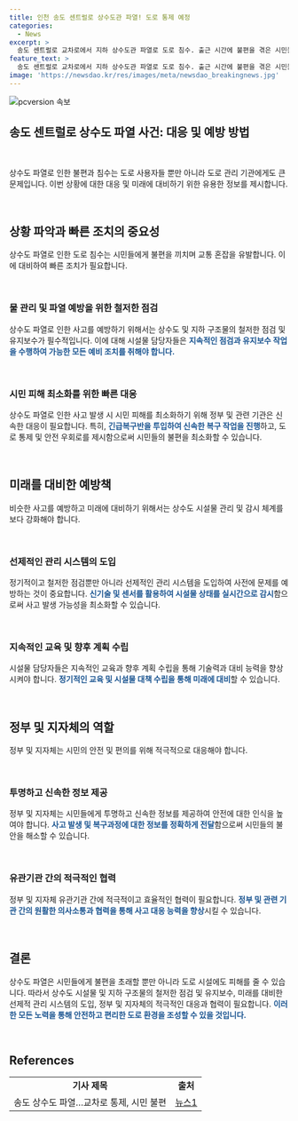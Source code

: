 ```yaml
---
title: 인천 송도 센트럴로 상수도관 파열! 도로 통제 예정
categories:
  - News
excerpt: >
  송도 센트럴로 교차로에서 지하 상수도관 파열로 도로 침수. 출근 시간에 불편을 겪은 시민들. 인천시 상수도사업본부 긴급 복구작업 중. 도로 통제, 차량 우회 유도. 경찰의 현장 통제로 시민들 불편 호소. 
feature_text: >
  송도 센트럴로 교차로에서 지하 상수도관 파열로 도로 침수. 출근 시간에 불편을 겪은 시민들. 인천시 상수도사업본부 긴급 복구작업 중. 도로 통제, 차량 우회 유도. 경찰의 현장 통제로 시민들 불편 호소. 
image: 'https://newsdao.kr/res/images/meta/newsdao_breakingnews.jpg'
---
```


<p><img src="https://newsdao.kr/res/images/meta/newsdao_breakingnews.jpg" alt="pcversion 속보" /></p>

<h2 data-ke-size="size26">송도 센트럴로 상수도 파열 사건: 대응 및 예방 방법</h2>

<p data-ke-size="size16">&nbsp;</p>

<p>상수도 파열로 인한 불편과 침수는 도로 사용자들 뿐만 아니라 도로 관리 기관에게도 큰 문제입니다. 이번 상황에 대한 대응 및 미래에 대비하기 위한 유용한 정보를 제시합니다.</p>

<p data-ke-size="size16">&nbsp;</p>

<h2>상황 파악과 빠른 조치의 중요성</h2>

<p data-ke-size="size16">상수도 파열로 인한 도로 침수는 시민들에게 불편을 끼치며 교통 혼잡을 유발합니다. 이에 대비하여 빠른 조치가 필요합니다.</p>

<p data-ke-size="size16">&nbsp;</p>

<h3>물 관리 및 파열 예방을 위한 철저한 점검</h3>

<p data-ke-size="size16">상수도 파열로 인한 사고를 예방하기 위해서는 상수도 및 지하 구조물의 철저한 점검 및 유지보수가 필수적입니다. 이에 대해 시설물 담당자들은 <b><span style="color: #1a5490;">지속적인 점검과 유지보수 작업을 수행하여 가능한 모든 예비 조치를 취해야 합니다.</span></b></p>

<p data-ke-size="size16">&nbsp;</p>

<h3>시민 피해 최소화를 위한 빠른 대응</h3>

<p data-ke-size="size16">상수도 파열로 인한 사고 발생 시 시민 피해를 최소화하기 위해 정부 및 관련 기관은 신속한 대응이 필요합니다. 특히, <b><span style="color: #1a5490;">긴급복구반을 투입하여 신속한 복구 작업을 진행</span></b>하고, 도로 통제 및 안전 우회로를 제시함으로써 시민들의 불편을 최소화할 수 있습니다.</p>

<p data-ke-size="size16">&nbsp;</p>

<h2>미래를 대비한 예방책</h2>

<p data-ke-size="size16">비슷한 사고를 예방하고 미래에 대비하기 위해서는 상수도 시설물 관리 및 감시 체계를 보다 강화해야 합니다.</p>

<p data-ke-size="size16">&nbsp;</p>

<h3>선제적인 관리 시스템의 도입</h3>

<p data-ke-size="size16">정기적이고 철저한 점검뿐만 아니라 선제적인 관리 시스템을 도입하여 사전에 문제를 예방하는 것이 중요합니다. <b><span style="color: #1a5490;">신기술 및 센서를 활용하여 시설물 상태를 실시간으로 감시</span></b>함으로써 사고 발생 가능성을 최소화할 수 있습니다.</p>

<p data-ke-size="size16">&nbsp;</p>

<h3>지속적인 교육 및 향후 계획 수립</h3>

<p data-ke-size="size16">시설물 담당자들은 지속적인 교육과 향후 계획 수립을 통해 기술력과 대비 능력을 향상시켜야 합니다. <b><span style="color: #1a5490;">정기적인 교육 및 시설물 대책 수립을 통해 미래에 대비</span></b>할 수 있습니다.</p>

<p data-ke-size="size16">&nbsp;</p>

<h2>정부 및 지자체의 역할</h2>

<p data-ke-size="size16">정부 및 지자체는 시민의 안전 및 편의를 위해 적극적으로 대응해야 합니다.</p>

<p data-ke-size="size16">&nbsp;</p>

<h3>투명하고 신속한 정보 제공</h3>

<p data-ke-size="size16">정부 및 지자체는 시민들에게 투명하고 신속한 정보를 제공하여 안전에 대한 인식을 높여야 합니다. <b><span style="color: #1a5490;">사고 발생 및 복구과정에 대한 정보를 정확하게 전달</span></b>함으로써 시민들의 불안을 해소할 수 있습니다.</p>

<p data-ke-size="size16">&nbsp;</p>

<h3>유관기관 간의 적극적인 협력</h3>

<p data-ke-size="size16">정부 및 지자체 유관기관 간에 적극적이고 효율적인 협력이 필요합니다. <b><span style="color: #1a5490;">정부 및 관련 기관 간의 원활한 의사소통과 협력을 통해 사고 대응 능력을 향상</span></b>시킬 수 있습니다.</p>

<p data-ke-size="size16">&nbsp;</p>

<h2>결론</h2>

<p data-ke-size="size16">상수도 파열은 시민들에게 불편을 초래할 뿐만 아니라 도로 시설에도 피해를 줄 수 있습니다. 따라서 상수도 시설물 및 지하 구조물의 철저한 점검 및 유지보수, 미래를 대비한 선제적 관리 시스템의 도입, 정부 및 지자체의 적극적인 대응과 협력이 필요합니다. <b><span style="color: #1a5490;">이러한 모든 노력을 통해 안전하고 편리한 도로 환경을 조성할 수 있을 것입니다.</span></b></p>

<p data-ke-size="size16">&nbsp;</p>

<h2>References</h2>

<table>
<tbody>
<tr>
<td style="text-align: center; height: 17px;"><b>기사 제목</b></td>
<td style="text-align: center; height: 17px;"><b>출처</b></td>
</tr>
<tr>
<td>송도 상수도 파열…교차로 통제, 시민 불편</td>
<td><a href="https://www.news1.kr/articles/?4401288" target="_blank" rel="noopener">뉴스1</a></td>
</tr>
</tbody>
</table>

<p data-ke-size="size16"></p>

